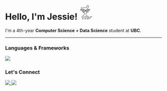 # Hello, I'm Jessie! <img src="images/chippy.gif" alt="go-img" title="Simple Image" width="40"/>

I'm a 4th-year **Computer Science + Data Science** student at **UBC**.

<hr>

### Languages & Frameworks
<p>
  <img src="https://skillicons.dev/icons?i=java,js,ts,python,c,cpp,php,html,css,scss,tailwind,react,angular,redux,d3,r,matlab,sklearn,jest,postman,github,bitbucket,vscode,webstorm,idea,pycharm" />
</p>

### Let's Connect
<p>
  <a href="https://www.linkedin.com/in/jessiesheng/">
    <img src="https://img.shields.io/badge/LinkedIn-0A66C2?style=for-the-badge&logo=linkedin&logoColor=white"/>
  </a>
  <a href="https://devpost.com/jessieshengyj">
    <img src="https://img.shields.io/badge/Devpost-003E54?style=for-the-badge&logo=devpost&logoColor=white"/>
  </a>
</p>

<!--
**jessieshengyj/jessieshengyj** is a ✨ _special_ ✨ repository because its `README.md` (this file) appears on your GitHub profile.

Here are some ideas to get you started:

- 🔭 I’m currently working on ...
- 🌱 I’m currently learning ...
- 👯 I’m looking to collaborate on ...
- 🤔 I’m looking for help with ...
- 💬 Ask me about ...
- 📫 How to reach me: ...
- 😄 Pronouns: ...
- ⚡ Fun fact: ...
-->

